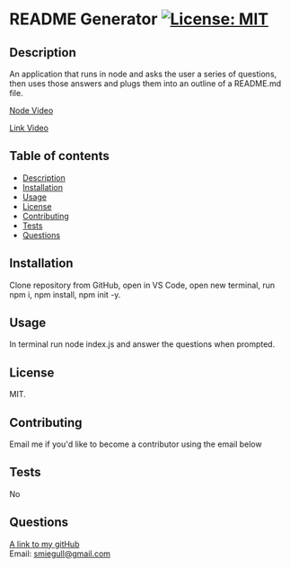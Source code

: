 # README Generator   [![License: MIT](https://img.shields.io/badge/License-MIT-yellow.svg)](https://opensource.org/licenses/MIT)

## Description
An application that runs in node and asks the user a series of questions, then uses those answers and plugs them into an outline of a README.md file.

[Node Video](https://drive.google.com/file/d/1wIc7NdqZ6e7UKJM-yc6lVA34X6eiuRrQ/view)

[Link Video](https://drive.google.com/file/d/1R_K2IBKcYf2QW_6LA5Ou59nemRxMckB6/view)


## Table of contents
- [Description](#description)
- [Installation](#installation)
- [Usage](#usage)
- [License](#license)
- [Contributing](#contributing)
- [Tests](#tests)
- [Questions](#questions)

## Installation
Clone repository from GitHub, open in VS Code, open new terminal, run npm i, npm install, npm init -y.

## Usage
In terminal run node index.js and answer the questions when prompted.

## License
MIT.

## Contributing
Email me if you'd like to become a contributor using the email below

## Tests
No

## Questions
[A link to my gitHub](https://github.com/scoven2)  
Email: smiegull@gmail.com